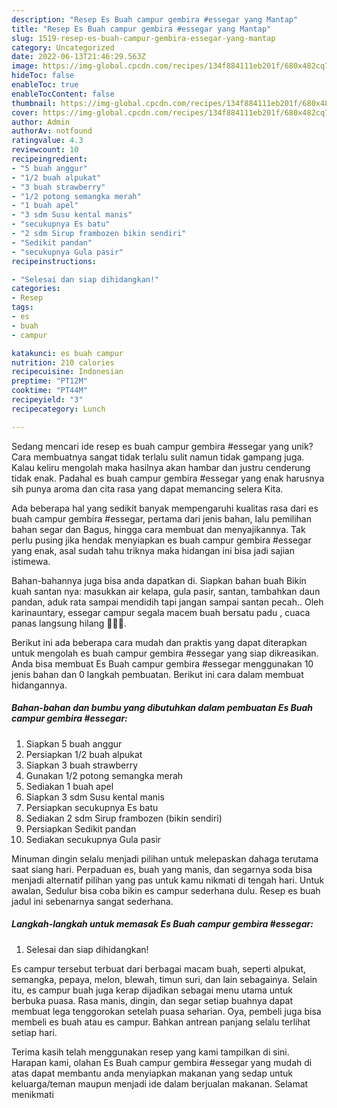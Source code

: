 ```yaml
---
description: "Resep Es Buah campur gembira #essegar yang Mantap"
title: "Resep Es Buah campur gembira #essegar yang Mantap"
slug: 1519-resep-es-buah-campur-gembira-essegar-yang-mantap
category: Uncategorized
date: 2022-06-13T21:46:29.563Z
image: https://img-global.cpcdn.com/recipes/134f884111eb201f/680x482cq70/es-buah-campur-gembira-essegar-foto-resep-utama.jpg
hideToc: false
enableToc: true
enableTocContent: false
thumbnail: https://img-global.cpcdn.com/recipes/134f884111eb201f/680x482cq70/es-buah-campur-gembira-essegar-foto-resep-utama.jpg
cover: https://img-global.cpcdn.com/recipes/134f884111eb201f/680x482cq70/es-buah-campur-gembira-essegar-foto-resep-utama.jpg
author: Admin
authorAv: notfound
ratingvalue: 4.3
reviewcount: 10
recipeingredient:
- "5 buah anggur"
- "1/2 buah alpukat"
- "3 buah strawberry"
- "1/2 potong semangka merah"
- "1 buah apel"
- "3 sdm Susu kental manis"
- "secukupnya Es batu"
- "2 sdm Sirup frambozen bikin sendiri"
- "Sedikit pandan"
- "secukupnya Gula pasir"
recipeinstructions:

- "Selesai dan siap dihidangkan!"
categories:
- Resep
tags:
- es
- buah
- campur

katakunci: es buah campur 
nutrition: 210 calories
recipecuisine: Indonesian
preptime: "PT12M"
cooktime: "PT44M"
recipeyield: "3"
recipecategory: Lunch

---
```





Sedang mencari ide resep es buah campur gembira #essegar yang unik? Cara membuatnya sangat tidak terlalu sulit namun tidak gampang juga. Kalau keliru mengolah maka hasilnya akan hambar dan justru cenderung tidak enak. Padahal es buah campur gembira #essegar yang enak harusnya sih punya aroma dan cita rasa yang dapat memancing selera Kita.





Ada beberapa hal yang sedikit banyak mempengaruhi kualitas rasa dari es buah campur gembira #essegar, pertama dari jenis bahan, lalu pemilihan bahan segar dan Bagus, hingga cara membuat dan menyajikannya. Tak perlu pusing jika hendak menyiapkan es buah campur gembira #essegar yang enak,      asal sudah tahu triknya maka hidangan ini bisa jadi sajian istimewa.














Bahan-bahannya juga bisa anda dapatkan di. Siapkan bahan buah Bikin kuah santan nya: masukkan air kelapa, gula pasir, santan, tambahkan daun pandan, aduk rata sampai mendidih tapi jangan sampai santan pecah.. Oleh karinauntary, essegar campur segala macem buah bersatu padu , cuaca panas langsung hilang 🍧🍧🍧.






Berikut ini ada beberapa cara mudah dan praktis yang dapat diterapkan untuk mengolah es buah campur gembira #essegar yang siap dikreasikan. Anda bisa membuat Es Buah campur gembira #essegar menggunakan 10 jenis bahan dan 0 langkah pembuatan. Berikut ini cara dalam membuat hidangannya.

<!--inarticleads1-->

##### Bahan-bahan dan bumbu yang dibutuhkan dalam pembuatan Es Buah campur gembira #essegar:

1. Siapkan 5 buah anggur
1. Persiapkan 1/2 buah alpukat
1. Siapkan 3 buah strawberry
1. Gunakan 1/2 potong semangka merah
1. Sediakan 1 buah apel
1. Siapkan 3 sdm Susu kental manis
1. Persiapkan secukupnya Es batu
1. Sediakan 2 sdm Sirup frambozen (bikin sendiri)
1. Persiapkan Sedikit pandan
1. Sediakan secukupnya Gula pasir


Minuman dingin selalu menjadi pilihan untuk melepaskan dahaga terutama saat siang hari. Perpaduan es, buah yang manis, dan segarnya soda bisa menjadi alternatif pilihan yang pas untuk kamu nikmati di tengah hari. Untuk awalan, Sedulur bisa coba bikin es campur sederhana dulu. Resep es buah jadul ini sebenarnya sangat sederhana. 

<!--inarticleads2-->

##### Langkah-langkah untuk memasak Es Buah campur gembira #essegar:


1. Selesai dan siap dihidangkan!

Es campur tersebut terbuat dari berbagai macam buah, seperti alpukat, semangka, pepaya, melon, blewah, timun suri, dan lain sebagainya. Selain itu, es campur buah juga kerap dijadikan sebagai menu utama untuk berbuka puasa. Rasa manis, dingin, dan segar setiap buahnya dapat membuat lega tenggorokan setelah puasa seharian. Oya, pembeli juga bisa membeli es buah atau es campur. Bahkan antrean panjang selalu terlihat setiap hari. 

Terima kasih telah menggunakan resep yang kami tampilkan di sini. Harapan kami, olahan Es Buah campur gembira #essegar yang mudah di atas dapat membantu anda menyiapkan makanan yang sedap untuk keluarga/teman maupun menjadi ide dalam berjualan makanan. Selamat menikmati
